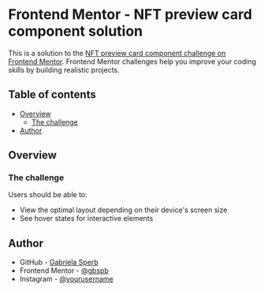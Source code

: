 # Frontend Mentor - NFT preview card component solution

This is a solution to the [NFT preview card component challenge on Frontend Mentor](https://www.frontendmentor.io/challenges/nft-preview-card-component-SbdUL_w0U). Frontend Mentor challenges help you improve your coding skills by building realistic projects. 

## Table of contents

- [Overview](#overview)
  - [The challenge](#the-challenge)
- [Author](#author)

## Overview

### The challenge

Users should be able to:

- View the optimal layout depending on their device's screen size
- See hover states for interactive elements

## Author

- GitHub - [Gabriela Sperb](https://github.com/gbspb)
- Frontend Mentor - [@gbspb](https://www.frontendmentor.io/profile/gbspb)
- Instagram - [@yourusername](https://www.instagram.com/gbspb/)